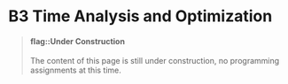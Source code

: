 <!-- # B3 时序分析和优化 -->
# B3 Time Analysis and Optimization

<!-- > #### flag::建设中
> 本页面的内容仍在建设中, 但暂无编程内容. -->

> #### flag::Under Construction
> The content of this page is still under construction, no programming assignments at this time.

<!--

## 组合逻辑的延迟

考虑两个具有上下游关系的触发器$FF_1$和$FF_2$, 它们由相同的时钟信号$clk$驱动,
$FF_1$的输出经过一系列组合逻辑电路后连接到$FF_2$的数据输入端.
假设时钟工作在100MHz, 也即每个周期为10ns, 那么, 对于这对触发器而言,
当$FF_1$的数据更新时, $FF_1.Q$需要在10ns之内经过组合逻辑计算出新数据并传递到$FF_2.D$,
才能在下一个时钟到来之前将正确的数据更新到$FF_2$中.

```
         FF1                          FF2
       +-----+   +-------------+    +-----+
  -----|D   Q|---|Combinational|----|D   Q|-----
       |     |   |    Logic    |    |     |
     +-|>C   |   +-------------+  +-|>C   |
     | +-----+                    | +-----+
     |                            |
clk--+----------------------------+
```

为了方便分析, 一般会引入三个和时序相关的概念:
* 到达时间(Arrival Time, AT):
  指信号从上游触发器输出端传播到下游触发器输入端所需的时间.
* 要求到达时间(Required Arrival Time, RAT):
  指信号要求到达下游触发器输入端的最晚时间, 以满足时序约束.
* 时序余量$slack = RAT - AT$, 用于表示在满足时序约束的情况下还有多少余量,
  若为负, 表示发生时序违例(timing violation), 即电路无法在指定的时序约束下正确工作.

因此, 要让电路满足时序约束, 则需要slack不为负数:
$$slack = RAT(FF_2.D) - AT(FF_2.D) \ge 0$$
如果只考虑组合逻辑延迟, 则有
* $AT(FF_2.D) = T_{comb}(FF_1.Q \to FF_2.D)$, 即图中组合逻辑的延迟.
* $RAT(FF_2.D) = T_{cycle}$, 即时钟周期.

组合逻辑电路中一条路径的延迟由路径上的所有门电路的延迟累加得到,
例如, 对于2选1选择器电路, 从输入端$D_0$到输出端$Y$需要经过一个与门和一个或门,
因此相应路径的延迟为$T_{comb}(D_0 \to Y) = T_{and} + T_{or}$.
而每个门电路的延迟都以元件参数的形式记录在标准单元库中,
通过查阅标准单元库中记录的条目或相应手册, 可以计算出$T_{comb}(D_0 \to Y)$的具体值.

实际上, 信号经过一个门电路的延迟比你想象中要复杂很多,
这是因为在不同情况下, 门电路中晶体管的工作情况也有所不同:
* 门电路的负载(load)多, 则延迟高:
  一个门电路的负载是指其输出端连接的下游电路, 当门电路的负载增加时,
  它需要花费更多时间来让下游门电路的晶体管进行翻转, 从而造成更大的延迟.
  这意味着, 即使是结构相同的与门, 位于电路拓扑中不同位置时, 延迟也不同.
* 输入信号的翻转时间长, 则延迟高:
  受不同负载的影响, 下游门电路的输入信号翻转时间也不完全相同.
  而门电路的输入信号稳定不变后, 其输出才有可能稳定.
  显然, 若输入信号翻转得快, 则门电路的延迟低.
* 信号翻转方向不同, 延迟也不同: 这是由晶体管的电气特性决定的.
  由于nMOS中电子的移动能力(专业术语称为`迁移率`)比pMOS中空穴的移动能力强,
  因此在同等条件下, nMOS从截止状态变为导通状态所需时间比pMOS短.
  以与非门为例, 要让与非门的输出从`0`变成`1`,
  需要将pMOS从截止变为导通, 延迟较大;
  而输出从`1`变成`0`, 则需要将nMOS从截止变为导通. 延迟较小.
* 信号由门电路的不同输入端输入, 延迟也不同: 这是由晶体管在门电路中的排布特性决定的.
  从逻辑上来说, 门电路的输入是对称的, 但从物理上的排布方式来说并不是.
  以下图的与非门为例, 两个pMOS通过并联方式排布, 因此从pMOS来看是对称的;
  但两个nMOS却通过串联方式排布, 其中`N2`距离输出端更远,
  导致输入端`B`的信号变化需要经过`N1`才能传递到输出端, 因此延迟更高.

![image](https://ysyx.oscc.cc/slides/2306/resources/img/tikz-images/0ec7da12ad700070140f4216bc8d596c89a9a92b.png)

因此, EDA工具需要综合考虑上述各种情况,
建立一个与真实情况尽可能接近的延迟模型,
再借助这个模型来估算门电路的延迟.
但即使不考虑上述情况, 对于一个真实的门电路来说,
其延迟也并非固定不变, 而是服从一定的概率分布.
EDA工具在评估延迟时, 还需要根据概率分布选择一个合适的取值,
使得生产出的绝大部分真实芯片都能满足EDA工具的设置的约束条件而正确工作.

一般来说, 从$FF_1.Q$到$FF_2.D$有多条路径.
继续以2选1选择器电路为例, 假设$FF_1.Q$与选择器的选择输入端$S$连接,
$FF_2.D$与选择器的输出端$Y$连接, 则从$FF_1.Q$到 $FF_2.D$有两条路径:
第一条路径通过1-2译码器和上方的与门$and_1$连接到$Y$,
第二条路径通过1-2译码器和下方的与门$and_2$连接到$Y$.
注意到, 对于第一条路径, 它需要经过1-2译码器中的一个非门,
而第二条路径在1-2译码器中不需要经过任何门而直接通过.
根据这些分析, 我们可以分别列出两条路径的延迟:
$$T_{comb}(path_1 : not \to and_1 \to or) = T_{not} + T_{and} + T_{or}$$
$$T_{comb}(path_2 : and_2 \to or) = T_{and} + T_{or}$$
组合逻辑电路的延迟由延迟最大的路径决定,
经过该延迟后, 组合逻辑电路中的所有信号都已达到稳定值, 不再发生变化,
从而满足下游的触发器更新数据的条件.
上例中, 应取$T_{comb}(path_1)$作为整个2选1选择器电路的延迟.

#### 时序逻辑的延迟

刚才我们假设时钟信号到来的瞬间, 数据就会写入触发器.
但这只是理想的行为, 在真实的电路中, 这一写入操作并非瞬间完成的.

回顾主从式D触发器的结构, 其工作过程分如下阶段:
1. 数据准备阶段. 此时`clk`为`0`, 输入数据`D`进入主锁存器;
   但从锁存器的使能端无效, 输入数据`D`无法进入从锁存器, 从而无法传播到输出端`Q`.
1. 采样阶段. 此时`clk`从`0`变为`1`, 主锁存器使能端无效,
   将当前的输入数据`D`锁存在主锁存器,
   输入数据`D`的后续变化将无法对主锁存器造成影响.
   同时, 从锁存器的使能端开始有效, 主锁存器锁存的数据将进入从锁存器, 并传递到输出端`Q`.
1. 维持阶段. 此时`clk`为`1`, 主锁存器的使能端无效, 因此不受输入数据`D`变化的影响;
   从锁存器的使能端虽然有效, 但由于主锁存器保持不变, 故从锁存器也保持不变.

![image](https://ysyx.oscc.cc/slides/2306/resources/img/tikz-images/9ab76d4a01bbe8d6031ccd52a10667193d756e31.png)

不要忘了, 图中的D锁存器也是由门电路组成的.
根据D锁存器的结构, 输入数据`D`从输入端写入到主锁存器内部,
还需要经过非门, 与门, 或非门等一系列门电路, 这些都需要经过一定的延迟.
最保险的做法是, 让输入数据`D`在`clk`到来之前的一段时间内稳定不变,
从而保证在`clk`到来进行数据采样时, 输入数据`D`就已经写入到主锁存器内部.
这样的一段时间称为建立时间(setup time).

另一方面, `clk`的变化也需要经过一定的延迟才能传播到主锁存器内部,
经过这段延迟后, 输入数据`D`才算是真正锁存在主锁存器中.
因此, 我们还需要让输入数据`D`在`clk`到来之后的一段时间内稳定不变,
从而保证主锁存器锁存的数据符合预期.
这样的一段时间称为保持时间(hold time).

```
           +------+      +------+      +------
clk        |      |      |      |      |
     ------+      +------+      +------+
                     |-+-|-+-|
         setup time <--+   +-> hold time
```

因此, 为了保证数据成功写入触发器, 我们还需要让数据在时钟信号到来前后各自一段时间内都保持稳定.
如果数据在建立时间内发生变化, 就无法保证主锁存器采样的值符合预期;
如果数据在保持时间内发生变化, 就无法保证主锁存器采样到一个预期的值.
更糟糕的是, 如果数据变化的时刻和时钟到来的时刻非常接近,
主锁存器可能会在内部门电路延迟的作用下进入亚稳态, 整个电路无法按预期工作.

保持时间描述的是从时钟到来到新数据被成功锁存的时间,
但这并不代表已经可以从触发器的输出端读到新数据.
以上文的主从式D触发器为例, 保持时间描述的是新数据被成功锁存在主锁存器的所需时间,
而要从触发器的输出端读到新数据, 还需要经过从锁存器.
因此, 触发器需要另一个参数来描述从时钟到来到输出端稳定输出新数据之间的时间,
这个参数称为称为Clock-to-Q延迟.

## 静态时序分析

### 建立时间分析

考虑两个具有上下游关系的触发器$FF_1$和$FF_2$,
并同时考虑组合逻辑延迟和时序逻辑延迟, 则
$$AT(FF_2.D) = T_{Clock-to-Q}(FF_1) + T_{comb}(FF_1.Q \to FF_2.D)$$
$$RAT_{setup}(FF_2.D) = T_{cycle} - T_{setup}(FF_2)$$
其中, RAT需要扣除$T_{setup}(FF_2)$是因为建立时间的要求,
即数据信号$FF_2.D$需要在下个时钟到来之前的一段时间内保持稳定,
因此实际上$FF_2.D$的RAT比一个时钟周期要短.

类似地, 要让电路满足时序约束, 则需要slack不为负数:
$$slack = RAT_{setup}(FF_2.D) - AT(FF_2.D) \ge 0$$
即
$$T_{comb}(FF_1.Q \to FF_2.D) \le T_{cycle} - T_{setup}(FF_2) - T_{Clock-to-Q}(FF_1)$$
这一不等式给出了满足时序约束时的组合逻辑最大延迟,
当实际的组合逻辑延迟大于该值, 则发生建立时间违例(setup violation).

todo: 如何修复setup违例

https://www.vlsi-expert.com/2014/01/10-ways-to-fix-setup-and-hold-violation.html

### 保持时间分析

另一方面, 我们还需要考虑$FF_2$的保持时间:
$$RAT_{hold}(FF_2.D) = T_{hold}(FF_2)$$
并要求slack不为负数:
$$slack = AT(FF_2.D) - RAT_{hold}(FF_2.D) \ge 0$$
注意对于保持时间来说, slack的计算方式和建立时间的slack有所不同,
这是因为$FF_2$的保持时间要求信号$FF_2.D$不能过早到达,
避免覆盖了当前周期$FF_2$正在锁存的, 由上一周期计算得到的$FF_2.D$的旧值.
化简后可得
$$T_{comb}(FF_1.Q \to FF_2.D) \ge T_{hold}(FF_2) - T_{Clock-to-Q}(FF_1)$$
这一不等式给出了满足时序约束时的组合逻辑最小延迟,
当实际的组合逻辑延迟小于该值, 则发生保持时间违例(hold violation).

因此, 对于一个时序逻辑元件(如触发器或存储器), 我们都可以计算出

-->
